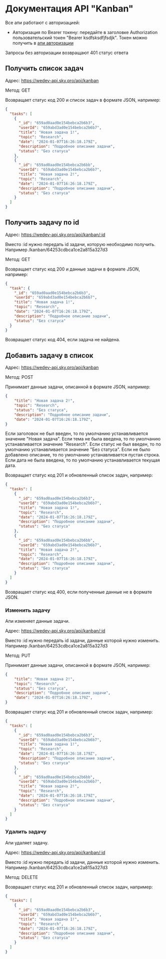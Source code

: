 # Документация API "Kanban"

Все апи работают с авторизацией:
- Авторизация по Bearer токену: передайте в заголовке Authorization пользовательский токен "Bearer ksdfsksdfjfsdjk". Токен можно получить в [апи авторизации](../user/README.md)

Запросы без авторизации возвращают 401 статус ответа

## Получить список задач

Адрес: https://wedev-api.sky.pro/api/kanban

Метод: GET

Возвращает статус код 200 и список задач в формате JSON, например:

```json
{
  "tasks": [
    {
      "_id": "659ad0aad0e154bebca2b6b3",
      "userId": "659abd3ad0e154bebca2b6b7",
      "title": "Новая задача 1!",
      "topic": "Research",
      "date": "2024-01-07T16:26:18.179Z",
      "description": "Подробное описание задачи",
      "status": "Без статуса"
    },
    {
      "_id": "659ad0aad0e154bebca2b6bb",
      "userId": "659abd3ad0e154bebca2b6b7",
      "title": "Новая задача 2!",
      "topic": "Research",
      "date": "2024-01-07T16:26:18.179Z",
      "description": "Подробное описание задачи",
      "status": "Без статуса"
    }
  ]
}
```

## Получить задачу по id

Адрес: https://wedev-api.sky.pro/api/kanban/:id

Вместо :id нужно передать id задачи, которую необходимо получить. Например /kanban/64253cdbca1ce2a815a327d3

Метод: GET

Возвращает статус код 200 и данные задачи в формате JSON, например:

```json
{
  "task": {
    "_id": "659ad0aad0e154bebca2b6b3",
    "userId": "659abd3ad0e154bebca2b6b7",
    "title": "Новая задача 1!",
    "topic": "Research",
    "date": "2024-01-07T16:26:18.179Z",
    "description": "Подробное описание задачи",
    "status": "Без статуса"
  }
}
```

Возвращает статус код 404, если задача не найдена.

## Добавить задачу в список

Адрес: https://wedev-api.sky.pro/api/kanban

Метод: POST

Принимает данные задачи, описанной в формате JSON, например:

```json
{
    "title": "Новая задача 2!",
    "topic": "Research",
    "status": "Без статуса",
    "description": "Подробное описание задачи",
    "date": "2024-01-07T16:26:18.179Z",
}
```

Если заголовок не был введен, то по умолчанию устанавливается значение "Новая задача". 
Если тема не была введена, то по умолчанию устанавливается значение "Research". 
Если статус не был введен, то по умолчанию устанавливается значение "Без статуса". 
Если не было добавлено описание, то по умолчанию устанавливается пустая строка.
Если дата не была введена, то по умолчанию устанавливается текущая дата.

Возвращает статус код 201 и обновленный список задач, например:

```json
{
  "tasks": [
    {
      "_id": "659ad0aad0e154bebca2b6b3",
      "userId": "659abd3ad0e154bebca2b6b7",
      "title": "Новая задача 1!",
      "topic": "Research",
      "date": "2024-01-07T16:26:18.179Z",
      "description": "Подробное описание задачи",
      "status": "Без статуса"
    },
    {
      "_id": "659ad0aad0e154bebca2b6bb",
      "userId": "659abd3ad0e154bebca2b6b7",
      "title": "Новая задача 2!",
      "topic": "Research",
      "date": "2024-01-07T16:26:18.179Z",
      "description": "Подробное описание задачи",
      "status": "Без статуса"
    }
  ]
}
```

Возвращает статус код 400, если полученные данные не в формате JSON.

### Изменить задачу

Апи изменяет данные задачи.

Адрес: https://wedev-api.sky.pro/api/kanban/:id

Вместо :id нужно передать id задачи, данные которой нужно изменить. Например /kanban/64253cdbca1ce2a815a327d3

Метод: PUT

Принимает данные задачи, описанной в формате JSON, например:

```json
{
    "title": "Новая задача 2!",
    "topic": "Research",
    "status": "Без статуса",
    "description": "Подробное описание задачи",
    "date": "2024-01-07T16:26:18.179Z",
}
```

Возвращает статус код 201 и обновленный список задач, например:

```json
{
  "tasks": [
    {
      "_id": "659ad0aad0e154bebca2b6b3",
      "userId": "659abd3ad0e154bebca2b6b7",
      "title": "Новая задача 1!",
      "topic": "Research",
      "date": "2024-01-07T16:26:18.179Z",
      "description": "Подробное описание задачи",
      "status": "Без статуса"
    },
    {
      "_id": "659ad0aad0e154bebca2b6bb",
      "userId": "659abd3ad0e154bebca2b6b7",
      "title": "Новая задача 2!",
      "topic": "Research",
      "date": "2024-01-07T16:26:18.179Z",
      "description": "Подробное описание задачи",
      "status": "Без статуса"
    }
  ]
}
```

### Удалить задачу

Апи удаляет задачу.

Адрес: https://wedev-api.sky.pro/api/kanban/:id

Вместо :id нужно передать id задачи, данные которой нужно изменить. Например /kanban/64253cdbca1ce2a815a327d3

Метод: DELETE

Возвращает статус код 201 и обновленный список задач, например:

```json
{
  "tasks": [
    {
      "_id": "659ad0aad0e154bebca2b6b3",
      "userId": "659abd3ad0e154bebca2b6b7",
      "title": "Новая задача 1!",
      "topic": "Research",
      "date": "2024-01-07T16:26:18.179Z",
      "description": "Подробное описание задачи",
      "status": "Без статуса"
    }
  ]
}